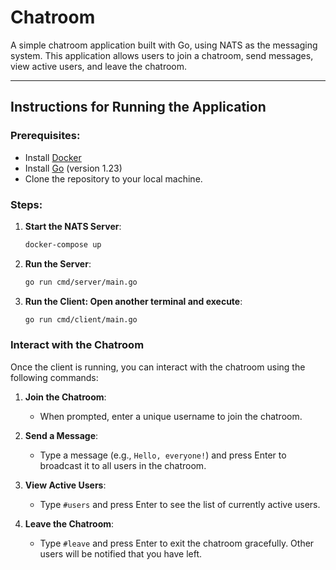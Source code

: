 # Chatroom

A simple chatroom application built with Go, using NATS as the messaging system. This application allows users to join a
chatroom, send messages, view active users, and leave the chatroom.

---

## Instructions for Running the Application

### Prerequisites:

- Install [Docker](https://www.docker.com/)
- Install [Go](https://golang.org/) (version 1.23)
- Clone the repository to your local machine.

### Steps:

1. **Start the NATS Server**:
   ```bash
   docker-compose up
2. **Run the Server**:
   ```bash
   go run cmd/server/main.go
3. **Run the Client: Open another terminal and execute**:
   ```bash
   go run cmd/client/main.go

### Interact with the Chatroom

Once the client is running, you can interact with the chatroom using the following commands:

1. **Join the Chatroom**:
    - When prompted, enter a unique username to join the chatroom.

2. **Send a Message**:
    - Type a message (e.g., `Hello, everyone!`) and press Enter to broadcast it to all users in the chatroom.

3. **View Active Users**:
    - Type `#users` and press Enter to see the list of currently active users.

4. **Leave the Chatroom**:
    - Type `#leave` and press Enter to exit the chatroom gracefully. Other users will be notified that you have left.


